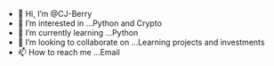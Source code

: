 - 👋 Hi, I’m @CJ-Berry
- 👀 I’m interested in ...Python and Crypto
- 🌱 I’m currently learning ...Python
- 💞️ I’m looking to collaborate on ...Learning projects and investments
- 📫 How to reach me ...Email

<!---
CJ-Berry/CJ-Berry is a ✨ special ✨ repository because its `README.md` (this file) appears on your GitHub profile.
You can click the Preview link to take a look at your changes.
--->
